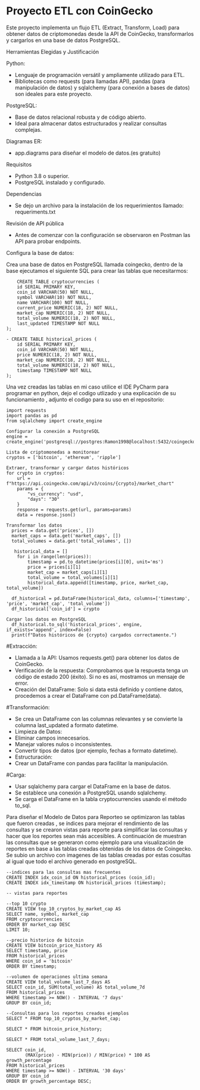 # Proyecto ETL con CoinGecko

Este proyecto implementa un flujo ETL (Extract, Transform, Load) para obtener datos de criptomonedas desde la API de CoinGecko, transformarlos y cargarlos en una base de datos PostgreSQL.

Herramientas Elegidas y Justificación

Python:
- Lenguaje de programación versátil y ampliamente utilizado para ETL.
- Bibliotecas como requests (para llamadas API), pandas (para manipulación de datos) y sqlalchemy (para conexión a bases de datos) son ideales para este proyecto.

PostgreSQL:
- Base de datos relacional robusta y de código abierto.
- Ideal para almacenar datos estructurados y realizar consultas complejas.

Diagramas ER:
- app.diagrams para diseñar el modelo de datos.(es gratuito)


Requisitos
- Python 3.8 o superior.
- PostgreSQL instalado y configurado.

Dependencias
- Se dejo un archivo para la instalación de los requerimientos llamado: requeriments.txt

Revisión de API pública
- Antes de comenzar con la configuración se observaron en Postman  las API para probar endpoints.

Configura la base de datos:

Crea una base de datos en PostgreSQL llamada coingecko, dentro de la base ejecutamos el siguiente SQL para crear las tablas que necesitarmos:

```
    CREATE TABLE cryptocurrencies (
    id SERIAL PRIMARY KEY,
    coin_id VARCHAR(50) NOT NULL,
    symbol VARCHAR(10) NOT NULL,
    name VARCHAR(100) NOT NULL,
    current_price NUMERIC(18, 2) NOT NULL,
    market_cap NUMERIC(18, 2) NOT NULL,
    total_volume NUMERIC(18, 2) NOT NULL,
    last_updated TIMESTAMP NOT NULL
);

- CREATE TABLE historical_prices (
    id SERIAL PRIMARY KEY,
    coin_id VARCHAR(50) NOT NULL,
    price NUMERIC(18, 2) NOT NULL,
    market_cap NUMERIC(18, 2) NOT NULL,
    total_volume NUMERIC(18, 2) NOT NULL,
    timestamp TIMESTAMP NOT NULL
);
```

Una vez creadas las tablas en mi caso utilice el IDE PyCharm para programar en python, dejo el codigo utlizado y una explicación de su funcionamiento , adjunto el codigo para su uso en el repositorio:

```
import requests
import pandas as pd
from sqlalchemy import create_engine

Configurar la conexión a PostgreSQL
engine = create_engine('postgresql://postgres:Ramon1998@localhost:5432/coingecko')

Lista de criptomonedas a monitorear
cryptos = ['bitcoin', 'ethereum', 'ripple']

Extraer, transformar y cargar datos históricos
for crypto in cryptos:
    url = f"https://api.coingecko.com/api/v3/coins/{crypto}/market_chart"
    params = {
        "vs_currency": "usd",
        "days": "30"
    }
    response = requests.get(url, params=params)
    data = response.json()

Transformar los datos
  prices = data.get('prices', [])
  market_caps = data.get('market_caps', [])
  total_volumes = data.get('total_volumes', [])

   historical_data = []
    for i in range(len(prices)):
        timestamp = pd.to_datetime(prices[i][0], unit='ms')
        price = prices[i][1]
        market_cap = market_caps[i][1]
        total_volume = total_volumes[i][1]
        historical_data.append([timestamp, price, market_cap, total_volume])

  df_historical = pd.DataFrame(historical_data, columns=['timestamp', 'price', 'market_cap', 'total_volume'])
  df_historical['coin_id'] = crypto

Cargar los datos en PostgreSQL
  df_historical.to_sql('historical_prices', engine, if_exists='append', index=False)
  print(f"Datos históricos de {crypto} cargados correctamente.")
```
#Extracción:
- Llamada a la API: Usamos requests.get() para obtener los datos de CoinGecko.
- Verificación de la respuesta: Comprobamos que la respuesta tenga un código de estado 200 (éxito). Si no es así, mostramos un mensaje de error.
- Creación del DataFrame: Solo si data está definido y contiene datos, procedemos a crear el DataFrame con pd.DataFrame(data).

#Transformación:
- Se crea un DataFrame con las columnas relevantes y se convierte la columna last_updated a formato datetime.
- Limpieza de Datos:
- Eliminar campos innecesarios.
- Manejar valores nulos o inconsistentes.
- Convertir tipos de datos (por ejemplo, fechas a formato datetime).
- Estructuración:
- Crear un DataFrame con pandas para facilitar la manipulación.


#Carga:
- Usar sqlalchemy para cargar el DataFrame en la base de datos.
- Se establece una conexión a PostgreSQL usando sqlalchemy.
- Se carga el DataFrame en la tabla cryptocurrencies usando el método to_sql.




Para diseñar el Modelo de Datos para Reporteo se optimizaron las tablas que fueron creadas , se índices para mejorar el rendimiento de las consultas y se crearon vistas para reporte para simplificar las consultas y hacer que los reportes sean más accesibles.
A continuación de muestran las consultas que se generaron como ejemplo para una visualización de reportes en base a las tablas creadas obtenidas de los datos de Coingecko. Se subio un archivo con imagenes de las tablas creadas por estas cosultas al igual que todo el archivo generado en postgreSQL.
```
--indices para las consultas mas frecuentes
CREATE INDEX idx_coin_id ON historical_prices (coin_id);
CREATE INDEX idx_timestamp ON historical_prices (timestamp);

-- vistas para reportes

--top 10 crypto
CREATE VIEW top_10_cryptos_by_market_cap AS
SELECT name, symbol, market_cap
FROM cryptocurrencies
ORDER BY market_cap DESC
LIMIT 10;

--precio historico de bitcoin
CREATE VIEW bitcoin_price_history AS
SELECT timestamp, price
FROM historical_prices
WHERE coin_id = 'bitcoin'
ORDER BY timestamp;

--volumen de operaciones ultima semana 
CREATE VIEW total_volume_last_7_days AS
SELECT coin_id, SUM(total_volume) AS total_volume_7d
FROM historical_prices
WHERE timestamp >= NOW() - INTERVAL '7 days'
GROUP BY coin_id;

--Consultas para los reportes creados ejemplos
SELECT * FROM top_10_cryptos_by_market_cap;

SELECT * FROM bitcoin_price_history;

SELECT * FROM total_volume_last_7_days;

SELECT coin_id, 
       (MAX(price) - MIN(price)) / MIN(price) * 100 AS growth_percentage
FROM historical_prices
WHERE timestamp >= NOW() - INTERVAL '30 days'
GROUP BY coin_id
ORDER BY growth_percentage DESC;
```


